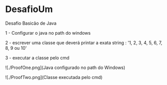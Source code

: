 # DesafioUm
Desafio Basicão de Java

1 - Configurar o java no path do windows

2 - escrever uma classe que deverá printar a exata string : '1, 2, 3, 4, 5, 6, 7, 8, 9 ou 10'

3 - executar a classe pelo cmd

![./ProofOne.png](Java configurado no path do Windows)

![./ProofTwo.png](Classe executada pelo cmd)


